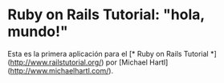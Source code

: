 # Ruby on Rails Tutorial: "hola, mundo!"

Esta es la primera aplicación para el
[* Ruby on Rails Tutorial *] (http://www.railstutorial.org/)
por [Michael Hartl] (http://www.michaelhartl.com/).